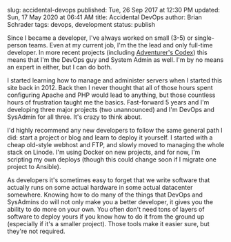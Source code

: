 slug: accidental-devops
published: Tue, 26 Sep 2017 at 12:30 PM
updated: Sun, 17 May 2020 at 06:41 AM
title: Accidental DevOps
author: Brian Schrader
tags: devops, development
status: publish

Since I became a developer, I've always worked on small (3-5) or single-person teams. Even at my current job, I'm the the lead and only full-time developer. In more recent projects (including [Adventurer's Codex][ac]) this means that I'm the DevOps guy and System Admin as well. I'm by no means an expert in either, but I can do both.

I started learning how to manage and administer servers when I started this site back in 2012. Back then I never thought that all of those hours spent configuring Apache and PHP would lead to anything, but those countless hours of frustration taught me the basics. Fast-forward 5 years and I'm developing three major projects (two unannounced) and I'm DevOps and SysAdmin for all three. It's crazy to think about.

I'd highly recommend any new developers to follow the same general path I did: start a project or blog and learn to deploy it yourself. I started with a cheap old-style webhost and FTP, and slowly moved to managing the whole stack on Linode. I'm using Docker on new projects, and for now, I'm scripting my own deploys (though this could change soon if I migrate one project to Ansible).

As developers it's sometimes easy to forget that we write software that actually runs on some actual hardware in some actual datacenter somewhere. Knowing how to do many of the things that DevOps and SysAdmins do will not only make you a better developer, it gives you the ability to do more on your own. You often don't need tons of layers of software to deploy yours if you know how to do it from the ground up (especially if it's a smaller project). Those tools make it easier sure, but they're not required.

[ac]: https://adventurerscodex.com
